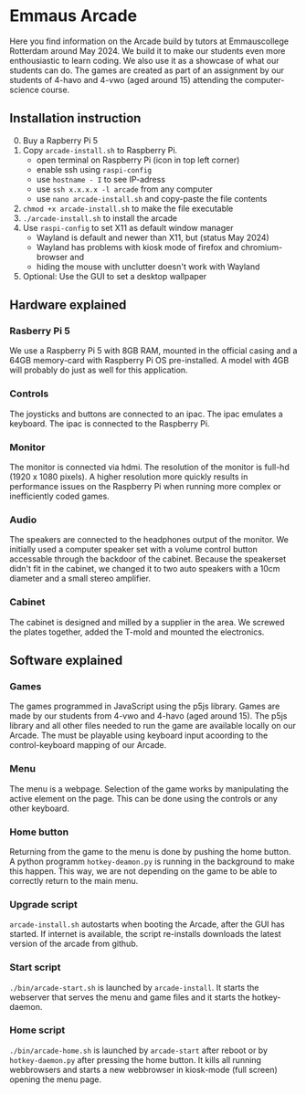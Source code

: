 # Emmaus Arcade

Here you find information on the Arcade build by tutors at Emmauscollege Rotterdam around May 2024. We build it to make our students even more enthousiastic to learn coding. We also use it as a showcase of what our students can do. The games are created as part of an assignment by our students of 4-havo and 4-vwo (aged around 15) attending the computer-science course.

## Installation instruction
0. Buy a Rapberry Pi 5
1. Copy `arcade-install.sh` to Raspberry Pi.
    - open terminal on Raspberry Pi (icon in top left corner)
    - enable ssh using `raspi-config`
    - use `hostname - I` to see IP-adress 
    - use `ssh x.x.x.x -l arcade` from any computer
    - use `nano arcade-install.sh` and copy-paste the file contents
2. `chmod +x arcade-install.sh` to make the file executable
3. `./arcade-install.sh` to install the arcade
4. Use `raspi-config` to set X11 as default window manager
    - Wayland is default and newer than X11, but (status May 2024)
    - Wayland has problems with kiosk mode of firefox and chromium-browser and
    - hiding the mouse with unclutter doesn't work with Wayland 
5. Optional: Use the GUI to set a desktop wallpaper

## Hardware explained
### Rasberry Pi 5
We use a Raspberry Pi 5 with 8GB RAM, mounted in the official casing and a 64GB memory-card with Raspberry Pi OS pre-installed. A model with 4GB will probably do just as well for this application. 
### Controls
The joysticks and buttons are connected to an ipac. The ipac emulates a keyboard. The ipac is connected to the Raspberry Pi.
### Monitor
The monitor is connected via hdmi. The resolution of the monitor is full-hd (1920 x 1080 pixels). A higher resolution more quickly results in performance issues on the Raspberry Pi when running more complex or inefficiently coded games.
### Audio
The speakers are connected to the headphones output of the monitor. We initially used a computer speaker set with a volume control button accessable through the backdoor of the cabinet. Because the speakerset didn't fit in the cabinet, we changed it to two auto speakers with a 10cm diameter and a small stereo amplifier.
### Cabinet
The cabinet is designed and milled by a supplier in the area. We screwed the plates together, added the T-mold and mounted the electronics.

## Software explained
### Games
The games programmed in JavaScript using the p5js library. Games are made by our students from 4-vwo and 4-havo (aged around 15). The p5js library and all other files needed to run the game are available locally on our Arcade. The must be playable using keyboard input acoording to the control-keyboard mapping of our Arcade.

### Menu
The menu is a webpage. Selection of the game works by manipulating the active element on the page. This can be done using the controls or any other keyboard.

### Home button
Returning from the game to the menu is done by pushing the home button. A python programm `hotkey-deamon.py` is running in the background to make this happen. This way, we are not depending on the game to be able to correctly return to the main menu.

### Upgrade script
`arcade-install.sh` autostarts when booting the Arcade, after the GUI has started. If internet is available, the script re-installs downloads the latest version of the arcade from github.

### Start script
`./bin/arcade-start.sh` is launched by `arcade-install`. It starts the webserver that serves the menu and game files and it starts the hotkey-daemon.

### Home script
`./bin/arcade-home.sh` is launched by `arcade-start` after reboot or by `hotkey-daemon.py` after pressing the home button. It kills all running webbrowsers and starts a new webbrowser in kiosk-mode (full screen) opening the menu page.



